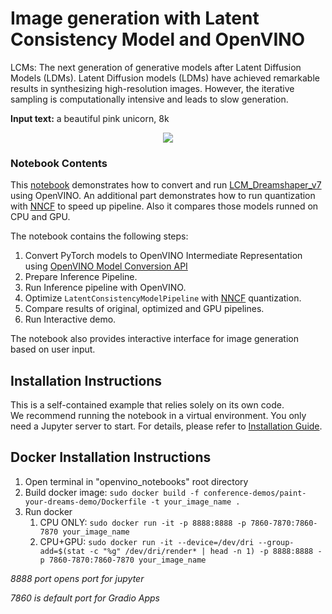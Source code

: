 # Image generation with Latent Consistency Model and OpenVINO

LCMs: The next generation of generative models after Latent Diffusion Models (LDMs). 
Latent Diffusion models (LDMs) have achieved remarkable results in synthesizing high-resolution images. However, the iterative sampling is computationally intensive and leads to slow generation.

**Input text:** a beautiful pink unicorn, 8k

<p align="center">
    <img src="https://user-images.githubusercontent.com/29454499/277367065-13a8f622-8ea7-4d12-b3f8-241d4499305e.png"/>
</p>

### Notebook Contents

This [notebook](./263-lcm-image-generation-paint-your-dreams.ipynb) demonstrates how to convert and run [LCM_Dreamshaper_v7](https://huggingface.co/SimianLuo/LCM_Dreamshaper_v7) using OpenVINO. An additional part demonstrates how to run quantization with [NNCF](https://github.com/openvinotoolkit/nncf/) to speed up pipeline. Also it compares those models runned on CPU and GPU.

The notebook contains the following steps:

1. Convert PyTorch models to OpenVINO Intermediate Representation using [OpenVINO Model Conversion API](https://docs.openvino.ai/2023.2/openvino_docs_model_processing_introduction.html#convert-a-model-with-python-convert-model)
2. Prepare Inference Pipeline.
3. Run Inference pipeline with OpenVINO.
4. Optimize `LatentConsistencyModelPipeline` with [NNCF](https://github.com/openvinotoolkit/nncf/) quantization.
5. Compare results of original, optimized and GPU pipelines.
6. Run Interactive demo.

The notebook also provides interactive interface for image generation based on user input.

## Installation Instructions

This is a self-contained example that relies solely on its own code.</br>
We recommend running the notebook in a virtual environment. You only need a Jupyter server to start.
For details, please refer to [Installation Guide](../../README.md).

## Docker Installation Instructions

1. Open terminal in "openvino_notebooks" root directory
2. Build docker image: `sudo docker build -f conference-demos/paint-your-dreams-demo/Dockerfile -t your_image_name .`
3. Run docker
    1. CPU ONLY: `sudo docker run -it -p 8888:8888 -p 7860-7870:7860-7870 your_image_name`
    2. CPU+GPU: `sudo docker run -it --device=/dev/dri --group-add=$(stat -c "%g" /dev/dri/render* | head -n 1) -p 8888:8888 -p 7860-7870:7860-7870 your_image_name`

*8888 port opens port for jupyter*

*7860 is default port for Gradio Apps*



